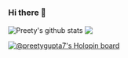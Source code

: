 ### Hi there 👋

<!--
preetygupta7/preetygupta7** is a ✨ _special_ ✨ repository because its `README.md` (this file) appears on your GitHub profile.

Here are some ideas to get you started:

- 🔭 I’m currently working on ...
- 🌱 I’m currently learning ...
- 👯 I’m looking to collaborate on ...
- 🤔 I’m looking for help with ...
- 💬 Ask me about ...
- 📫 How to reach me: ...
- 😄 Pronouns: ...
- ⚡ Fun fact: ...
-->

  <img align="center" src="https://github-readme-stats.anuraghazra1.vercel.app/api?username=preetygupta7&count_private=true&show_icons=true&include_all_commits=true&theme=radical" alt="Preety's github stats" />

 <img align="center" src="https://github-readme-stats.anuraghazra1.vercel.app/api/top-langs/?username=preetygupta7&count_private=true&layout=compact&theme=radical" />
 
 [![@preetygupta7's Holopin board](https://holopin.me/@preetygupta7)](https://holopin.io/@preetygupta7)
